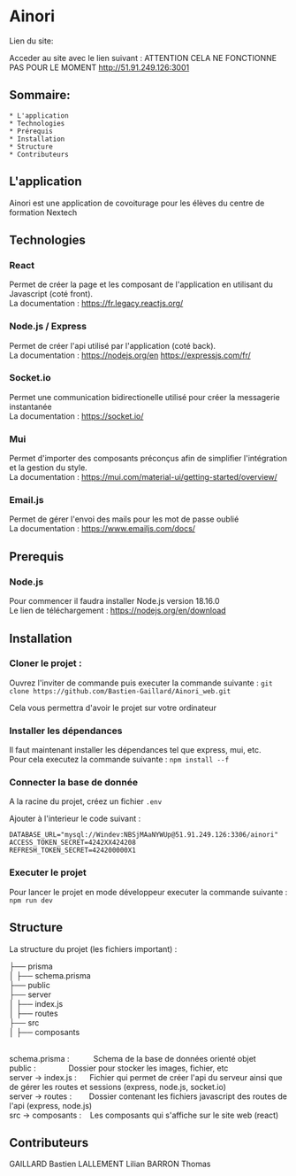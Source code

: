 # Ainori

Lien du site:

Acceder au site avec le lien suivant : ATTENTION CELA NE FONCTIONNE PAS POUR LE MOMENT http://51.91.249.126:3001

## Sommaire:

    * L'application
    * Technologies
    * Prérequis
    * Installation
    * Structure
    * Contributeurs
    

## L'application

Ainori est une application de covoiturage pour les élèves du centre de formation Nextech

## Technologies
 
### React
Permet de créer la page et les composant de l'application en utilisant du Javascript (coté front).
<br/>La documentation : https://fr.legacy.reactjs.org/
### Node.js / Express
Permet de créer l'api utilisé par l'application (coté back).
<br/>La documentation : https://nodejs.org/en
                   https://expressjs.com/fr/
### Socket.io
Permet une communication bidirectionelle utilisé pour créer la messagerie instantanée
<br/>La documentation : https://socket.io/
### Mui
Permet d'importer des composants préconçus afin de simplifier l'intégration et la gestion du style.
<br/>La documentation : https://mui.com/material-ui/getting-started/overview/
### Email.js
Permet de gérer l'envoi des mails pour les mot de passe oublié 
<br/> La documentation : https://www.emailjs.com/docs/
## Prerequis

### Node.js 
Pour commencer il faudra installer Node.js version 18.16.0 
<br/> Le lien de téléchargement : https://nodejs.org/en/download

## Installation

### Cloner le projet : 

Ouvrez l'inviter de commande puis executer la commande suivante : ```git clone https://github.com/Bastien-Gaillard/Ainori_web.git```

Cela vous permettra d'avoir le projet sur votre ordinateur 

### Installer les dépendances

Il faut maintenant installer les dépendances tel que express, mui, etc.
<br/> Pour cela executez la commande suivante : ```npm install --f```

### Connecter la base de donnée 

A la racine du projet, créez un fichier ```.env```

Ajouter à l'interieur le code suivant : 
<br/>
```
DATABASE_URL="mysql://Windev:NBSjMAaNYWUp@51.91.249.126:3306/ainori"
ACCESS_TOKEN_SECRET=4242XX424208
REFRESH_TOKEN_SECRET=424200000X1
```

### Executer le projet 

Pour lancer le projet en mode développeur executer la commande suivante : ```npm run dev```

## Structure

La structure du projet (les fichiers important) : 

├── prisma                       <br/>
│   ├── schema.prisma            <br/>
├── public                       <br/>
├── server                       <br/>
│   ├── index.js                 <br/>
│   ├── routes                   <br/>
├── src                          <br/>
│   ├── composants               <br/>

<br/>schema.prisma :          &nbsp; &nbsp; &nbsp; &nbsp; &nbsp; Schema de la base de données orienté objet
<br/>public : &nbsp; &nbsp; &nbsp; &nbsp;                 &nbsp; &nbsp;&nbsp; &nbsp;Dossier pour stocker les images, fichier, etc
<br/>server -> index.js :     &nbsp;&nbsp;&nbsp; &nbsp;Fichier qui permet de créer l'api du serveur ainsi que de gérer les routes et sessions (express, node.js, socket.io)
<br/>server -> routes :       &nbsp;&nbsp;&nbsp; &nbsp; &nbsp;Dossier contenant les fichiers javascript des routes de l'api (express, node.js)
<br/>src -> composants :      &nbsp; &nbsp;Les composants qui s'affiche sur le site web (react)


## Contributeurs 
  
  GAILLARD Bastien
  LALLEMENT Lilian
  BARRON Thomas
